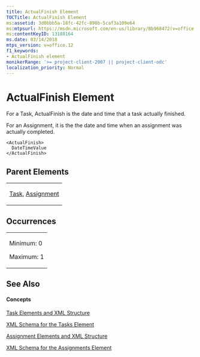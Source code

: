 ```yaml
---
title: ActualFinish Element
TOCTitle: ActualFinish Element
ms:assetid: 3d0bbb5a-18fc-42fc-890b-5caf3a109e64
ms:mtpsurl: https://msdn.microsoft.com/en-us/library/Bb968472(v=office.12)
ms:contentKeyID: 13188164
ms.date: 03/14/2018
mtps_version: v=office.12
f1_keywords:
- ActualFinish element
monikerRange: '>= project-client-2007 || project-client-odc'
localization_priority: Normal
---
```


# ActualFinish Element




For a Task, ActualFinish is the date and time that a task actually finished.

For an Assignment, it is the the date and time when an assignment was actually completed.

    <ActualFinish>
      DateTimeValue
    </ActualFinish>

## Parent Elements

<table>
<colgroup>
<col style="width: 100%" />
</colgroup>
<tbody>
<tr class="odd">
<td><p><a href="task-element.md">Task</a>, <a href="assignment-element.md">Assignment</a></p></td>
</tr>
</tbody>
</table>

## Occurrences

<table>
<colgroup>
<col style="width: 100%" />
</colgroup>
<tbody>
<tr class="odd">
<td><p>Minimum: 0</p>
<p>Maximum: 1</p></td>
</tr>
</tbody>
</table>

## See Also

#### Concepts

[Task Elements and XML Structure](task-elements-and-xml-structure.md)

[XML Schema for the Tasks Element](xml-schema-for-the-tasks-element.md)

[Assignment Elements and XML Structure](assignment-elements-and-xml-structure.md)

[XML Schema for the Assignments Element](xml-schema-for-the-assignments-element.md)

